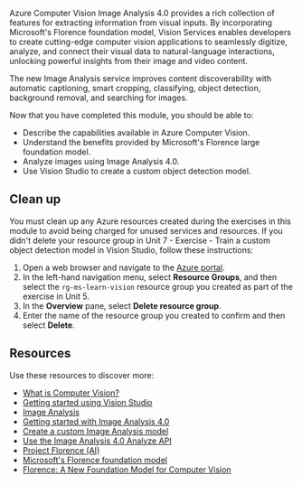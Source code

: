 Azure Computer Vision Image Analysis 4.0 provides a rich collection of features for extracting information from visual inputs. By incorporating Microsoft's Florence foundation model, Vision Services enables developers to create cutting-edge computer vision applications to seamlessly digitize, analyze, and connect their visual data to natural-language interactions, unlocking powerful insights from their image and video content.

The new Image Analysis service improves content discoverability with automatic captioning, smart cropping, classifying, object detection, background removal, and searching for images.

Now that you have completed this module, you should be able to:

- Describe the capabilities available in Azure Computer Vision.
- Understand the benefits provided by Microsoft's Florence large foundation model.
- Analyze images using Image Analysis 4.0.
- Use Vision Studio to create a custom object detection model.

## Clean up

You must clean up any Azure resources created during the exercises in this module to avoid being charged for unused services and resources. If you didn't delete your resource group in Unit 7 - Exercise - Train a custom object detection model in Vision Studio, follow these instructions:

1. Open a web browser and navigate to the [Azure portal](https://portal.azure.com/).
2. In the left-hand navigation menu, select **Resource Groups**, and then select the `rg-ms-learn-vision` resource group you created as part of the exercise in Unit 5.
3. In the **Overview** pane, select **Delete resource group**.
4. Enter the name of the resource group you created to confirm and then select **Delete**.

## Resources

Use these resources to discover more:

- [What is Computer Vision?](/azure/cognitive-services/computer-vision/overview)
- [Getting started using Vision Studio](/azure/cognitive-services/computer-vision/overview-vision-studio#get-started-using-vision-studio)
- [Image Analysis](/azure/cognitive-services/computer-vision/overview-image-analysis?tabs=4-0)
- [Getting started with Image Analysis 4.0](/azure/cognitive-services/computer-vision/quickstarts-sdk/image-analysis-client-library-40)
- [Create a custom Image Analysis model](/azure/cognitive-services/computer-vision/how-to/model-customization?tabs=python)
- [Use the Image Analysis 4.0 Analyze API](/azure/cognitive-services/computer-vision/how-to/call-analyze-image-40?tabs=csharp)
- [Project Florence (AI)](https://www.microsoft.com/research/project/projectflorence/)
- [Microsoft's Florence foundation model](https://azure.microsoft.com/blog/announcing-a-renaissance-in-computer-vision-ai-with-microsofts-florence-foundation-model/)
- [Florence: A New Foundation Model for Computer Vision](https://www.microsoft.com/research/publication/florence-a-new-foundation-model-for-computer-vision/)
